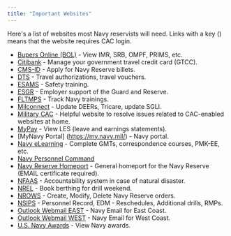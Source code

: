 ```yaml
---
title: "Important Websites"
---
```


Here's a list of websites most Navy reservists will need.
Links with a key (<span class="fas fa-key"></span>) means that the website requires CAC login.

- [Bupers Online (BOL)](https://www.bol.navy.mil/) <span class="fas fa-key"></span> - View IMR, SRB, OMPF, PRIMS, etc.
- [Citibank](https://home.cards.citidirect.com/CommercialCard/ux/index.html#/login) - Manage your government travel credit card (GTCC).
- [CMS-ID](https://www.cmsid.navy.mil/) <span class="fas fa-key"></span> - Apply for Navy Reserve billets.
- [DTS](https://dtsproweb.defensetravel.osd.mil/dts-app/pubsite/all/view) <span class="fas fa-key"></span> - Travel authorizations, travel vouchers.
- [ESAMS](https://esams.cnic.navy.mil/esams_gen_2/loginesams.aspx) <span class="fas fa-key"></span> - Safety training.
- [ESGR](http://www.esgr.org/) - Employer support of the Guard and Reserve.
- [FLTMPS](https://ntmpsweb.ncdc.navy.mil/fltmps) <span class="fas fa-key"></span> - Track Navy trainings.
- [Milconnect](https://milconnect.dmdc.osd.mil/milconnect/) <span class="fas fa-key"></span> - Update DEERs, Tricare, update SGLI.
- [Military CAC](http://militarycac.com/index.htm) - Helpful website to resolve issues related to CAC-enabled websites at home.
- [MyPay](https://mypay.dfas.mil/mypay.aspx) - View LES (leave and earnings statements).
- [MyNavy Portal] (https://my.navy.mil/) <span class="fas fa-key"></span> - Navy portal.
- [Navy eLearning](https://learning.nel.navy.mil/) <span class="fas fa-key"></span> - Complete GMTs, correspondence courses, PMK-EE, etc.
- [Navy Personnel Command](https://www.public.navy.mil/bupers-npc/Pages/default.aspx)
- [Navy Reserve Homeport](https://private.navyreserve.navy.mil/) <span class="fas fa-key"></span> - General homeport for the Navy Reserve (EMAIL certificate required).
- [NFAAS](https://navyfamily.navy.mil/) - Accountability system in case of natural disaster.
- [NREL](https://private.navyreserve.navy.mil/Locker/NREL/) <span class="fas fa-key"></span> - Book berthing for drill weekend.
- [NROWS](https://nrows.dc3n.navy.mil/nrows) <span class="fas fa-key"></span> - Create, Modify, Delete Navy Reserve orders.
- [NSIPS](https://www.nsips.navy.mil) <span class="fas fa-key"></span> - Personnel Record, EDM - Reschedules, Additional drills, RMPs.
- [Outlook Webmail EAST](https://webmail.east.nmci.navy.mil/owa/) <span class="fas fa-key"></span> - Navy Email for East Coast.
- [Outlook Webmail WEST](https://webmail.west.nmci.navy.mil/owa/) <span class="fas fa-key"></span> - Navy Email for West Coast.
- [U.S. Navy Awards](https://awards.navy.mil/) - View Navy awards.
